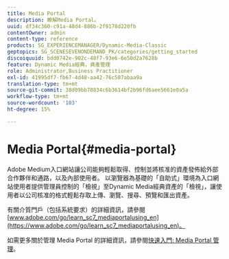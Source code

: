 ```yaml
---
title: Media Portal
description: 瞭解Media Portal。
uuid: df34c360-c91a-48d4-886b-2f9178d220fb
contentOwner: admin
content-type: reference
products: SG_EXPERIENCEMANAGER/Dynamic-Media-Classic
geptopics: SG_SCENESEVENONDEMAND_PK/categories/getting_started
discoiquuid: bdd0742e-902c-48f7-93e6-6e50d2a7628b
feature: Dynamic Media經典，資產管理
role: Administrator,Business Practitioner
exl-id: 41995df7-fb67-4d40-aa42-76c507abaa9a
translation-type: tm+mt
source-git-commit: 38d09bb78834c6b3614bf2b96fd6aee5661e0a5a
workflow-type: tm+mt
source-wordcount: '103'
ht-degree: 15%

---
```


# Media Portal{#media-portal}

Adobe Medium入口網站讓公司能夠輕鬆取得、控制並將核准的資產發佈給外部合作夥伴和通路，以及內部使用者。 以瀏覽器為基礎的「自助式」環境為入口網站使用者提供管理員控制的「檢視」至Dynamic Media經典資產的「檢視」，讓使用者以公司核准的格式輕鬆存取上傳、瀏覽、搜尋、預覽和匯出資產。

有關介質門戶（包括系統要求）的詳細資訊，請參閱[www.adobe.com/go/learn_sc7_mediaportalusing_en](https://www.adobe.com/go/learn_sc7_mediaportalusing_en)。

如需更多關於管理 Media Portal 的詳細資訊，請參閱[快速入門: Media Portal 管理](quick-start-media-portal-administration.md#quick_start_media_portal_administration)。
